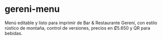 # gereni-menu
Menú editable y listo para imprimir de Bar &amp; Restaurante Gerení, con estilo rústico de montaña, control de versiones, precios en ₡5.650 y QR para bebidas.
